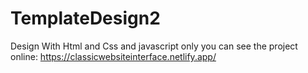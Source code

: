 # TemplateDesign2
Design With Html and Css and javascript only
you can see the project online:
https://classicwebsiteinterface.netlify.app/
